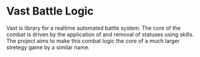 # Vast Battle Logic

Vast is library for a realtime automated battle system. The core of the combat is driven by the application of and removal of statuses using skills. The project aims to make this combat logic the core of a much larger stretegy game by a similar name.
